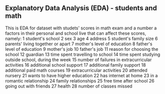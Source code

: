 ##  Explanatory Data Analysis (EDA) - students and math

This is EDA for dataset with studets' scores in math exam and a number a factors in their personal and school live that can affect these scores, namely:
1 student's school
2 sex 
3 age
4 address 
5 student's family size
6 parents' living together or apart
7 mother's level of education
8 father's level of education
9 mother's job
10 father's job
11 reason for choosing the school
12 guardian
13 time spent travelling to school
14 time spent studying outside school, during the week
15 number of failures in extracurricular activities 
16 additional school support
17 additional family support
18 additional paid math courses
19 extracurricular activities
20 attended nursery
21 wants to have higher education
22 has internet at home
23 in a romantic relationship
24 family relationships
25 free time after school
26 going out with friends
27 health
28 number of classes missed
